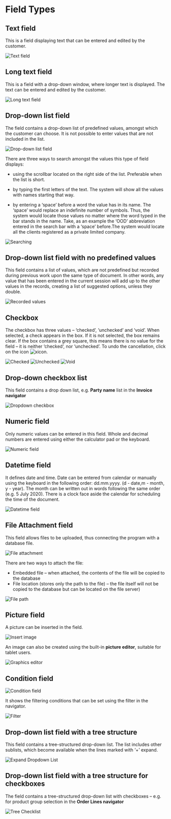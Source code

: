 
# Field Types
## <b>Text field</b>

This is a field displaying text that can be entered and edited by the customer.

![Text field](pictures/text-field.png)  

## <b>Long text field</b>
This is a field with a drop-down window, where longer text is displayed. The text can be entered and edited by the customer. 
 
![Long text field](pictures/longtext-field.png)

## <b>Drop-down list field</b>
The field contains a drop-down list of predefined values, amongst which the customer can choose. It is not possible to enter values that are not included in the list.

![Drop-down list field](pictures/ddlist-field1.png)  

There are three ways to search amongst the values this type of field displays:

- using the scrollbar located on the right side of the list. Preferable when the list is short.

- by typing the first letters of the text. The system will show all the values with names starting that way.  

- by entering a ‘space’ before a word the value has in its name. The ‘space’ would replace an indefinite number of symbols. Thus, the system would locate those values no matter where the word typed in the bar stands in the name. Take, as an example the ‘OOD’ abbreviation entered in the search bar with a ‘space’ before.The system would locate all the clients registered as a private limited company. 

![Searching](pictures/searching-values.png) 

## <b>Drop-down list field with no predefined values</b>
This field contains a list of values, which are not predefined but recorded during previous work upon the same type of document. In other words, any value that has been entered in the current session will add up to the other values in the records, creating a list of suggested options, unless they double. 

![Recorded values](pictures/recorded-values.png)

## <b>Checkbox</b>
The checkbox has three values – ‘checked’, ‘unchecked’ and ‘void’. When selected, a check appears in the box. If it is not selected, the box remains clear. If the box contains a grey square, this means there is no value for the field – it is neither ‘checked’, nor ‘unchecked’. To undo the cancellation, click on the icon ![xicon](pictures/xicon.png).
   
![Checked](pictures/checked.png) ![Unchecked](pictures/unchecked.png)
![Void](pictures/void.png)

## <b>Drop-down checkbox list </b>
This field contains a drop down list, е.g. <b>Party name</b> list in the <b>Invoice navigator</b>

![Dropdown checkbox](pictures/dd-clist.png)

## <b>Numeric field</b>
Only numeric values can be entered in this field. Whole and decimal numbers are entered using either the calculator pad or the keyboard. 

![Numeric field](pictures/num-field.png)  

## <b>Datetime field</b>

It defines date and time.
Date can be entered from calendar or manually using the keyboard in the following order: dd.mm.yyyy. (d - date,m - month, y - year). The month can be written out in words following the same order (e.g. 5 July 2020). There is a clock face aside the calendar for scheduling the time of the document.

![Datetime field](pictures/datetime-field.png)  

## <b>File Attachment field</b>

This field allows files to be uploaded, thus connecting the program with a database file.

![File attachment](pictures/file-attachment.png)
 
There are two ways to attach the file:
- Embedded file – when attached, the contents of the file will be copied to the database
- File location (stores only the path to the file) – the file itself will not be copied to the database but can be located on the file server)

![File path](pictures/file-path.png)

## <b>Picture field</b>
A picture can be inserted in the field.

![Insert image](pictures/insert-image.png)
 
An image can also be created using the built-in <b>picture editor</b>, suitable for tablet users.

![Graphics editor](pictures/graph-edit.png)

## <b>Condition field</b>

![Condition field](pictures/filter-condition.png)

It shows the filtering conditions that can be set using the filter in the navigator. 

![Filter](pictures/filter.png)

## <b>Drop-down list field with a tree structure </b>
This field contains a tree-structured drop-down list. The list includes other sublists, which become available when the lines marked with ‘+’ expand.

![Expand Dropdown List](pictures/expand-ddlist.png) 

## <b>Drop-down list field with a tree structure for checkboxes</b>

The field contains a tree-structured drop-down list with checkboxes – e.g. for product group selection in the <b>Order Lines navigator</b>

![Tree Checklist](pictures/tree-checklist.png)
